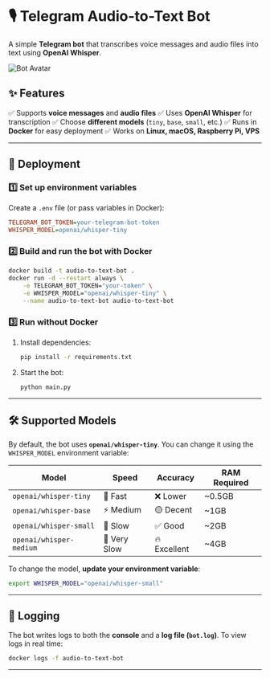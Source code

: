 # 🎙️ Telegram Audio-to-Text Bot
A simple **Telegram bot** that transcribes voice messages and audio files into text using **OpenAI Whisper**.

![Bot Avatar](blob:https://web.telegram.org/cec43a51-0451-4fb5-9653-7ea37b9c3dc6)

## ✨ Features
✅ Supports **voice messages** and **audio files**
✅ Uses **OpenAI Whisper** for transcription
✅ Choose **different models** (`tiny`, `base`, `small`, etc.)
✅ Runs in **Docker** for easy deployment
✅ Works on **Linux, macOS, Raspberry Pi, VPS**

---

## 🚀 Deployment

### **1️⃣ Set up environment variables**
Create a `.env` file (or pass variables in Docker):
```ini
TELEGRAM_BOT_TOKEN=your-telegram-bot-token
WHISPER_MODEL=openai/whisper-tiny
```

### **2️⃣ Build and run the bot with Docker**
```bash
docker build -t audio-to-text-bot .
docker run -d --restart always \
    -e TELEGRAM_BOT_TOKEN="your-token" \
    -e WHISPER_MODEL="openai/whisper-tiny" \
    --name audio-to-text-bot audio-to-text-bot
```

### **3️⃣ Run without Docker**
1. Install dependencies:
   ```bash
   pip install -r requirements.txt
   ```
2. Start the bot:
   ```bash
   python main.py
   ```

---

## 🛠️ Supported Models
By default, the bot uses **`openai/whisper-tiny`**. You can change it using the `WHISPER_MODEL` environment variable:

| Model | Speed | Accuracy | RAM Required |
|--------|--------|----------|-------------|
| `openai/whisper-tiny` | 🚀 Fast | ❌ Lower | ~0.5GB |
| `openai/whisper-base` | ⚡ Medium | 🟡 Decent | ~1GB |
| `openai/whisper-small` | 🐢 Slow | ✅ Good | ~2GB |
| `openai/whisper-medium` | 🐌 Very Slow | 🔥 Excellent | ~4GB |

To change the model, **update your environment variable**:
```bash
export WHISPER_MODEL="openai/whisper-small"
```

---

## 📜 Logging
The bot writes logs to both the **console** and a **log file (`bot.log`)**.
To view logs in real time:
```bash
docker logs -f audio-to-text-bot
```

---

